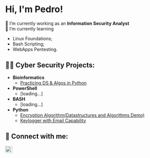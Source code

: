 <h1>Hi, I'm Pedro!</h1> 
🔭 I’m currently working as an <b>Information Security Analyst</b> </br>
🌱 I’m currently learning</br> 
<ul>
<li>Linux Foundations;</li>
<li>Bash Scripting;</li>
<li>WebApps Pentesting.</li>
</ul> 
<h2>👨‍💻 Cyber Security Projects:</h2>

- <b>Bioinformatics</b>
  - [Practicing DS & Algos in Python](https://github.com/joshmadakor1/Algorithms-Practice)
- <b>PowerShell</b>
  - [loading...]
- <b>BASH</b>
  - [loading...]
- <b>Python</b>
  - [Encryption Algorithm(Datastructures and Algorithms Demo)](https://github.com/pedroandre1712/mystudies/tree/main/cyber_security)
  - [Keylogger with Email Capability](https://github.com/pedroandre1712/mystudies/tree/main/cyber_security)


<h2> 🤳 Connect with me:</h2>

[<img align="left" alt="Pedro | LinkedIn" width="22px" src="https://cdn.jsdelivr.net/npm/simple-icons@v3/icons/linkedin.svg" />][linkedin]


[linkedin]: https://www.linkedin.com/in/pabarrozo/

<!--

Here are some ideas to get you started:

- 🔭 I’m currently working on Information Security Analyst
- 🌱 I’m currently learning WebApps Pentesting
- 👯 I’m looking to collaborate on ...
- 🤔 I’m looking for help with ...
- 💬 Ask me about ...
- 📫 How to reach me: ...
- 😄 Pronouns: ...
- ⚡ Fun fact: ...
-->
